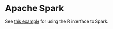# Apache Spark

See [this example](https://github.com/PrincetonUniversity/intro_ml_libs/tree/master/spark) for using the R interface to Spark.
